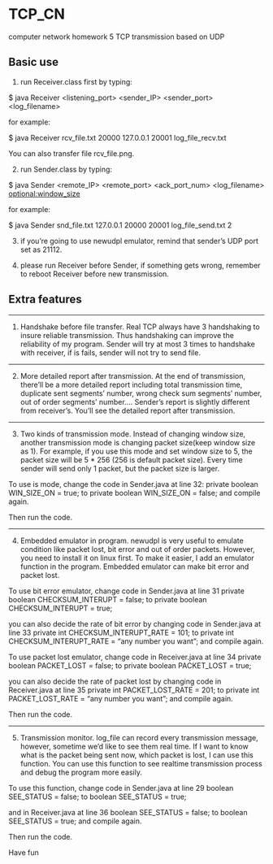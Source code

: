 # TCP_CN
computer network homework 5
TCP transmission based on UDP

## Basic use
1. run Receiver.class first by typing:

$ java Receiver <filename> <listening_port> <sender_IP> <sender_port> <log_filename>

for example:

$ java Receiver rcv_file.txt 20000 127.0.0.1 20001 log_file_recv.txt

You can also transfer file rcv_file.png.

2. run Sender.class by typing:

$ java Sender <filename> <remote_IP> <remote_port> <ack_port_num> <log_filename> <optional:window_size>

for example:

$ java Sender snd_file.txt 127.0.0.1 20000 20001 log_file_send.txt 2

3. if you’re going to use newudpl emulator, remind that sender’s UDP port set as 21112.

4. please run Receiver before Sender, if something gets wrong, remember to reboot Receiver before new transmission.

## Extra features
*****
1. Handshake before file transfer. Real TCP always have 3 handshaking to insure reliable transmission. Thus handshaking can improve the reliability of my program. Sender will try at most 3 times to handshake with receiver, if is fails, sender will not try to send file. 

*****
2. More detailed report after transmission. At the end of transmission, there’ll be a more detailed report including total transmission time, duplicate sent segments’ number, wrong check sum segments’ number, out of order segments’ number…. Sender’s report is slightly different from receiver’s. You’ll see the detailed report after transmission.

*****
3. Two kinds of transmission mode. Instead of changing window size, another transmission mode is changing packet size(keep window size as 1). For example, if you use this mode and set window size to 5, the packet size will be 5 * 256 (256 is default packet size). Every time sender will send only 1 packet, but the packet size is larger.

To use is mode, change the code in Sender.java at line 32:
private boolean WIN_SIZE_ON = true;
to
private boolean WIN_SIZE_ON = false;
and compile again.

Then run the code.

*****
4. Embedded emulator in program. newudpl is very useful to emulate condition like packet lost, bit error and out of order packets. However, you need to install it on linux first. To make it easier, I add an emulator function in the program. Embedded emulator can make bit error and packet lost.

To use bit error emulator, change code in Sender.java at line 31
private boolean CHECKSUM_INTERUPT = false;
to
private boolean CHECKSUM_INTERUPT = true;

you can also decide the rate of bit error by changing code in Sender.java at line 33
private int CHECKSUM_INTERUPT_RATE = 101;
to
private int CHECKSUM_INTERUPT_RATE = “any number you want”;
and compile again.

To use packet lost emulator, change code in Receiver.java at line 34
private boolean PACKET_LOST = false;
to
private boolean PACKET_LOST = true;

you can also decide the rate of packet lost by changing code in Receiver.java at line 35
private int PACKET_LOST_RATE = 201;
to
private int PACKET_LOST_RATE = “any number you want”;
and compile again.

Then run the code.

*****
5. Transmission monitor. log_file can record every transmission message, however, sometime we’d like to see them real time. If I want to know what is the packet being sent now, which packet is lost, I can use this function. You can use this function to see realtime transmission process and debug the program more easily.

To use this function, change code in Sender.java at line 29
boolean SEE_STATUS = false;
to 
boolean SEE_STATUS = true;

and in Receiver.java at line 36
boolean SEE_STATUS = false;
to
boolean SEE_STATUS = true;
and compile again.

Then run the code.


Have fun
